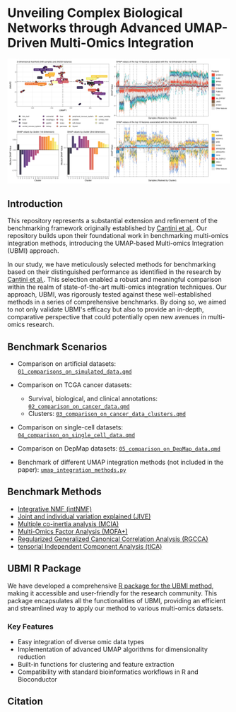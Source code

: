 
# Unveiling Complex Biological Networks through Advanced UMAP-Driven Multi-Omics Integration

![](readme_example.png) 

## Introduction

This repository represents a substantial extension and refinement of the benchmarking framework originally established by [Cantini et al.](https://github.com/cantinilab/momix-notebook). Our repository builds upon their foundational work in benchmarking multi-omics integration methods, introducing the UMAP-based Multi-omics Integration (UBMI) approach.    

In our study, we have meticulously selected methods for benchmarking based on their distinguished performance as identified in the research by [Cantini et al.](https://www.nature.com/articles/s41467-020-20430-7). This selection enabled a robust and meaningful comparison within the realm of state-of-the-art multi-omics integration techniques. Our approach, UBMI, was rigorously tested against these well-established methods in a series of comprehensive benchmarks. By doing so, we aimed to not only validate UBMI's efficacy but also to provide an in-depth, comparative perspective that could potentially open new avenues in multi-omics research.     

## Benchmark Scenarios

  - Comparison on artificial datasets: [`01_comparisons_on_simulated_data.qmd`](https://github.com/pcastellanoescuder/umap_multiomics_integration/blob/main/scripts/01_comparisons_on_simulated_data.qmd)
  
  - Comparison on TCGA cancer datasets:
    - Survival, biological, and clinical annotations: [`02_comparison_on_cancer_data.qmd`](https://github.com/pcastellanoescuder/umap_multiomics_integration/blob/main/scripts/02_comparison_on_cancer_data.qmd)  
    - Clusters: [`03_comparison_on_cancer_data_clusters.qmd`](https://github.com/pcastellanoescuder/umap_multiomics_integration/blob/main/scripts/03_comparison_on_cancer_data_clusters.qmd)  
    
  - Comparison on single-cell datasets: [`04_comparison_on_single_cell_data.qmd`](https://github.com/pcastellanoescuder/umap_multiomics_integration/blob/main/scripts/04_comparison_on_single_cell_data.qmd)
  
  - Comparison on DepMap datasets: [`05_comparison_on_DepMap_data.qmd`](https://github.com/pcastellanoescuder/umap_multiomics_integration/blob/main/scripts/05_comparison_on_DepMap_data.qmd)
  
  - Benchmark of different UMAP integration methods (not included in the paper): [`umap_integration_methods.py`](https://github.com/pcastellanoescuder/umap_multiomics_integration/blob/main/scripts/umap_integration_methods.py)

## Benchmark Methods

  - [Integrative NMF (intNMF)](https://pubmed.ncbi.nlm.nih.gov/28459819/) 
  - [Joint and individual variation explained (JIVE)](https://pubmed.ncbi.nlm.nih.gov/23745156/) 
  - [Multiple co-inertia analysis (MCIA)](https://pubmed.ncbi.nlm.nih.gov/15015753/) 
  - [Multi-Omics Factor Analysis (MOFA+)](https://pubmed.ncbi.nlm.nih.gov/32393329/)
  - [Regularized Generalized Canonical Correlation Analysis (RGCCA)](https://pubmed.ncbi.nlm.nih.gov/28536930/) 
  - [tensorial Independent Component Analysis (tICA)](https://pubmed.ncbi.nlm.nih.gov/29884221/)

## UBMI R Package

We have developed a comprehensive [R package for the UBMI method](https://github.com/pcastellanoescuder/ubmi), making it accessible and user-friendly for the research community. This package encapsulates all the functionalities of UBMI, providing an efficient and streamlined way to apply our method to various multi-omics datasets.    

### Key Features

  - Easy integration of diverse omic data types
  - Implementation of advanced UMAP algorithms for dimensionality reduction
  - Built-in functions for clustering and feature extraction
  - Compatibility with standard bioinformatics workflows in R and Bioconductor

## Citation


